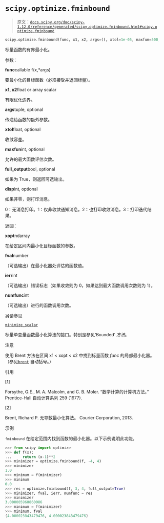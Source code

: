 # `scipy.optimize.fminbound`

> 原文：[`docs.scipy.org/doc/scipy-1.12.0/reference/generated/scipy.optimize.fminbound.html#scipy.optimize.fminbound`](https://docs.scipy.org/doc/scipy-1.12.0/reference/generated/scipy.optimize.fminbound.html#scipy.optimize.fminbound)

```py
scipy.optimize.fminbound(func, x1, x2, args=(), xtol=1e-05, maxfun=500, full_output=0, disp=1)
```

标量函数的有界最小化。

参数：

**func**callable f(x,*args)

要最小化的目标函数（必须接受并返回标量）。

**x1, x2**float or array scalar

有限优化边界。

**args**tuple, optional

传递给函数的额外参数。

**xtol**float, optional

收敛容差。

**maxfun**int, optional

允许的最大函数评估次数。

**full_output**bool, optional

如果为 True，则返回可选输出。

**disp**int, optional

如果非零，则打印消息。

0：无消息打印。1：仅非收敛通知消息。2：也打印收敛消息。3：打印迭代结果。

返回：

**xopt**ndarray

在给定区间内最小化目标函数的参数。

**fval**number

（可选输出）在最小化器处评估的函数值。

**ierr**int

（可选输出）错误标志（如果收敛则为 0，如果达到最大函数调用次数则为 1）。

**numfunc**int

（可选输出）进行的函数调用次数。

另请参见

[`minimize_scalar`](https://docs.scipy.org/doc/scipy-1.12.0/reference/generated/scipy.optimize.minimize_scalar.html#scipy.optimize.minimize_scalar "scipy.optimize.minimize_scalar")

标量单变量函数最小化算法的接口。特别是参见‘Bounded’ *方法*。

注意

使用 Brent 方法在区间 x1 < xopt < x2 中找到标量函数 *func* 的局部最小化器。（参见[`brent`](https://docs.scipy.org/doc/scipy-1.12.0/reference/generated/scipy.optimize.brent.html#scipy.optimize.brent "scipy.optimize.brent") 自动括号。）

引用

[1]

Forsythe, G.E., M. A. Malcolm, and C. B. Moler. “数学计算的计算机方法。” Prentice-Hall 自动计算系列 259 (1977).

[2]

Brent, Richard P. 无导数最小化算法。 Courier Corporation, 2013.

示例

`fminbound` 在给定范围内找到函数的最小化器。以下示例说明此功能。

```py
>>> from scipy import optimize
>>> def f(x):
...     return (x-1)**2
>>> minimizer = optimize.fminbound(f, -4, 4)
>>> minimizer
1.0
>>> minimum = f(minimizer)
>>> minimum
0.0
>>> res = optimize.fminbound(f, 3, 4, full_output=True)
>>> minimizer, fval, ierr, numfunc = res
>>> minimizer
3.000005960860986
>>> minimum = f(minimizer)
>>> minimum, fval
(4.000023843479476, 4.000023843479476) 
```
